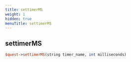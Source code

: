 ```yaml
---
title: settimerMS
weight: 1
hidden: true
menuTitle: settimerMS
---
```

## settimerMS
```perl
$quest->settimerMS(string timer_name, int milliseconds)
```